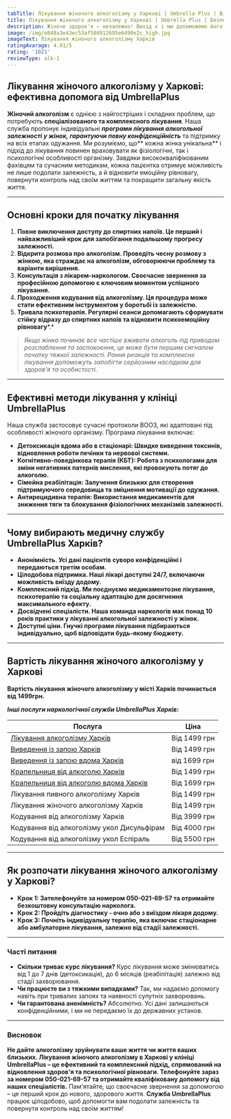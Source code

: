 ```yaml
---
tabTitle: Лікування жіночого алкоголізму у Харкові | Umbrella Plus | Від 1499 грн
title: Лікування жіночого алкоголізму у Харкові | Umbrella Plus | Безпечна наркологія
description: Жіноче здоров'я – незалежно! Вихід є і ми допоможемо його знайти.
image: /img/e848a3e43ec53af58d912695e6490e2c_high.jpg
imageText: Лікування жіночого алкоголізму Харків
ratingAvarage: 4.91/5
rating: '1021'
reviewType: alk-1
---
```


## Лікування жіночого алкоголізму у Харкові: ефективна допомога від UmbrellaPlus

**Жіночий алкоголізм** є однією з найгостріших і складних проблем, що потребують **спеціалізованого та комплексного лікування**. Наша служба пропонує індивідуальні ***програми лікування алкогольної залежності у жінок, гарантуючи повну конфіденційність*** та підтримку на всіх етапах одужання. Ми розуміємо, що** кожна жінка унікальна** і підхід до лікування повинен враховувати як фізіологічні, так і психологічні особливості організму. Завдяки висококваліфікованим фахівцям та сучасним методикам, кожна пацієнтка отримує можливість не лише подолати залежність, а й відновити емоційну рівновагу, повернути контроль над своїм життям та покращити загальну якість життя.

***

## Основні кроки для початку лікування

1. **Повне виключення доступу до спиртних напоїв. Це перший і найважливіший крок для запобігання подальшому прогресу залежності.**
2. **Відкрита розмова про алкоголізм. Проведіть чесну розмову з жінкою, яка страждає на алкоголізм, обговорюючи проблему та варіанти вирішення.**
3. **Консультація з лікарем-наркологом. Своєчасне звернення за професійною допомогою є ключовим моментом успішного лікування.**
4. **Проходження кодування від алкоголізму. Ця процедура може стати ефективним інструментом у боротьбі із залежністю.**
5. **Тривала психотерапія. Регулярні сеанси допомагають сформувати стійку відразу до спиртних напоїв та відновити психоемоційну рівновагу***.*

> *Якщо жінка починає все частіше вживати алкоголь під приводом розслаблення та заспокоєння, це може бути першим сигналом початку тяжкої залежності. Рання реакція та комплексне лікування допоможуть запобігти серйозним наслідкам для здоров'я та особистості.*

***

## Ефективні методи лікування у клініці UmbrellaPlus

Наша служба застосовує сучасні протоколи ВООЗ, які адаптовані під особливості жіночого організму. Програма лікування включає:

* **Детоксикація вдома або в стаціонарі: Швидке виведення токсинів, відновлення роботи печінки та нервової системи.**
* **Когнітивно-поведінкова терапія (КБТ): Робота з психологами для зміни негативних патернів мислення, які провокують потяг до алкоголю.**
* **Сімейна реабілітація: Залучення близьких для створення підтримуючого середовища та зміцнення мотивації до одужання.**
* **Антирецидивна терапія: Використання медикаментів для зниження тяги та блокування фізіологічних механізмів залежності.**

***

## Чому вибирають медичну службу UmbrellaPlus Харків?

* **Анонімність. Усі дані пацієнтів суворо конфіденційні і передаються третім особам.**
* **Цілодобова підтримка. Наші лікарі доступні 24/7, включаючи можливість виїзду додому.**
* **Комплексний підхід. Ми поєднуємо медикаментозне лікування, психотерапію та соціальну адаптацію для досягнення максимального ефекту.**
* **Досвідчені спеціалісти. Наша команда наркологів має понад 10 років практики у лікуванні алкогольної залежності у жінок.**
* **Доступні ціни. Гнучкі програми лікування підбираються індивідуально, щоб відповідати будь-якому бюджету.**

***

## Вартість лікування жіночого алкоголізму у Харкові

**Вартість лікування жіночого алкоголізму у місті Харків починається від 1499грн.**

***Інші послуги наркологічної служби UmbrellaPlus Харків:***

| Послуга                                                                                                                    | Ціна         |
| -------------------------------------------------------------------------------------------------------------------------- | ------------ |
| [Лікування алкоголізму Харків](https://umbrella-plus.com.ua/uk/kharkiv/lechenie-alkogolizma-kharkiv-ua/)                   | Від 1499 грн |
| [Виведення із запою Харків](https://umbrella-plus.com.ua/uk/kharkiv/vivod-iz-zapoia-kharkiv-ua/)                           | Від 1499 грн |
| [Виведення із запою вдома Харків](https://umbrella-plus.com.ua/uk/kharkiv/vivod-iz-zapoia-na-domy-kharkiv-ua/)             | від 1699 грн |
| [Крапельниця від алкоголю Харків](https://umbrella-plus.com.ua/uk/kharkiv/kapelnica_ot_alkogola_kharkiv-ua/)               | Від 1499 грн |
| [Крапельниця від алкоголю вдома Харків](https://umbrella-plus.com.ua/uk/kharkiv/kapelnica_ot_alkogola_na_domy_kharkiv_ua/) | Від 1699 грн |
| Лікування пивного алкоголізму Харків                                                                                       | Від 1499 грн |
| Лікування жіночого алкоголізму Харків                                                                                      | Від 1499 грн |
| Кодування від алкоголізму Харків                                                                                           | Від 3999 грн |
| Кодування від алкоголізму укол Дисульфірам                                                                                 | Від 4000 грн |
| Кодування від алкоголізму укол Еспіраль                                                                                    | Від 5500 грн |

***

## Як розпочати лікування жіночого алкоголізму у Харкові?

* **Крок 1: Зателефонуйте за номером 050-021-69-57 та отримайте безкоштовну консультацію нарколога.**
* **Крок 2: Пройдіть діагностику - очно або з виїздом лікаря додому.**
* **Крок 3: Почніть індивідуальну терапію, яка включає стаціонарне або амбулаторне лікування, залежно від стадії залежності.**

***

### Часті питання

* **Скільки триває курс лікування?**
  Курс лікування може змінюватись від 1 до 7 днів (детоксикація), до 6 місяців (реабілітація) залежно від стадії захворювання.
* **Чи працюєте ви з тяжкими випадками?**
  Так, ми надаємо допомогу навіть при тривалих запоях та наявності супутніх захворювань.
* **Чи гарантована анонімність?**
  Абсолютно. Усі дані залишаються конфіденційними, і ми не передаємо їх до державних установ.

***

### Висновок

**Не дайте алкоголізму зруйнувати ваше життя **чи життя ваших близьких. **Лікування жіночого алкоголізму в Харкові у клініці UmbrellaPlus** – це ефективний та комплексний підхід, спрямований на відновлення здоров'я та психологічної рівноваги. Т**елефонуйте зараз за номером 050-021-69-57 та отримайте кваліфіковану допомогу від наших спеціалістів.** Пам'ятайте, що своєчасне звернення за допомогою – це перший крок до нового, здорового життя. **Служба UmbrellaPlus** працює цілодобово, щоб допомогти вам подолати залежність та повернути контроль над своїм життям!
